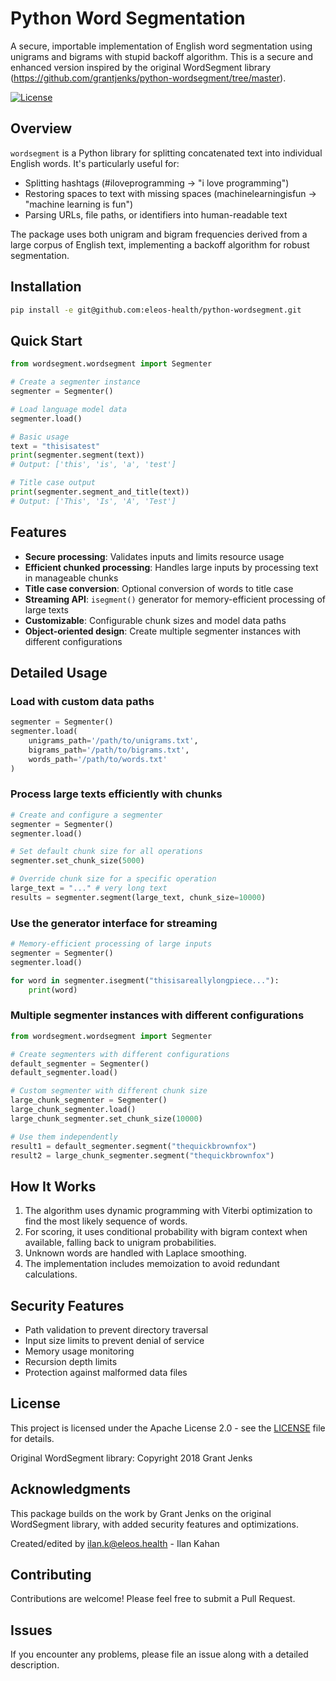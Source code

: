 # Python Word Segmentation

A secure, importable implementation of English word segmentation using unigrams and bigrams with stupid backoff algorithm. This is a secure and enhanced version inspired by the original WordSegment library (https://github.com/grantjenks/python-wordsegment/tree/master).

[![License](https://img.shields.io/badge/License-Apache%202.0-blue.svg)](https://opensource.org/licenses/Apache-2.0)

## Overview

`wordsegment` is a Python library for splitting concatenated text into individual English words. It's particularly useful for:

- Splitting hashtags (#iloveprogramming → "i love programming")
- Restoring spaces to text with missing spaces (machinelearningisfun → "machine learning is fun")
- Parsing URLs, file paths, or identifiers into human-readable text

The package uses both unigram and bigram frequencies derived from a large corpus of English text, implementing a backoff algorithm for robust segmentation.

## Installation

```bash
pip install -e git@github.com:eleos-health/python-wordsegment.git
```

## Quick Start

```python
from wordsegment.wordsegment import Segmenter

# Create a segmenter instance
segmenter = Segmenter()

# Load language model data
segmenter.load()

# Basic usage
text = "thisisatest"
print(segmenter.segment(text))
# Output: ['this', 'is', 'a', 'test']

# Title case output
print(segmenter.segment_and_title(text))
# Output: ['This', 'Is', 'A', 'Test']
```

## Features

- **Secure processing**: Validates inputs and limits resource usage
- **Efficient chunked processing**: Handles large inputs by processing text in manageable chunks
- **Title case conversion**: Optional conversion of words to title case
- **Streaming API**: `isegment()` generator for memory-efficient processing of large texts
- **Customizable**: Configurable chunk sizes and model data paths
- **Object-oriented design**: Create multiple segmenter instances with different configurations

## Detailed Usage

### Load with custom data paths

```python
segmenter = Segmenter()
segmenter.load(
    unigrams_path='/path/to/unigrams.txt',
    bigrams_path='/path/to/bigrams.txt',
    words_path='/path/to/words.txt'
)
```

### Process large texts efficiently with chunks

```python
# Create and configure a segmenter
segmenter = Segmenter()
segmenter.load()

# Set default chunk size for all operations
segmenter.set_chunk_size(5000)

# Override chunk size for a specific operation
large_text = "..." # very long text
results = segmenter.segment(large_text, chunk_size=10000)
```

### Use the generator interface for streaming

```python
# Memory-efficient processing of large inputs
segmenter = Segmenter()
segmenter.load()

for word in segmenter.isegment("thisisareallylongpiece..."):
    print(word)
```

### Multiple segmenter instances with different configurations

```python
from wordsegment.wordsegment import Segmenter

# Create segmenters with different configurations
default_segmenter = Segmenter()
default_segmenter.load()

# Custom segmenter with different chunk size
large_chunk_segmenter = Segmenter()
large_chunk_segmenter.load()
large_chunk_segmenter.set_chunk_size(10000)

# Use them independently
result1 = default_segmenter.segment("thequickbrownfox")
result2 = large_chunk_segmenter.segment("thequickbrownfox")
```

## How It Works

1. The algorithm uses dynamic programming with Viterbi optimization to find the most likely sequence of words.
2. For scoring, it uses conditional probability with bigram context when available, falling back to unigram probabilities.
3. Unknown words are handled with Laplace smoothing.
4. The implementation includes memoization to avoid redundant calculations.

## Security Features

- Path validation to prevent directory traversal
- Input size limits to prevent denial of service
- Memory usage monitoring
- Recursion depth limits
- Protection against malformed data files

## License

This project is licensed under the Apache License 2.0 - see the [LICENSE](LICENSE) file for details.

Original WordSegment library: Copyright 2018 Grant Jenks

## Acknowledgments

This package builds on the work by Grant Jenks on the original WordSegment library, with added security features and optimizations.

Created/edited by ilan.k@eleos.health - Ilan Kahan

## Contributing

Contributions are welcome! Please feel free to submit a Pull Request.

## Issues

If you encounter any problems, please file an issue along with a detailed description.